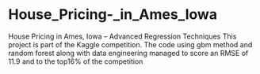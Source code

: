 # House_Pricing-_in_Ames_Iowa
House Pricing  in Ames, Iowa – Advanced Regression Techniques
This project is part of the Kaggle competition. The code using gbm method and random forest along with data engineering managed to score an RMSE of 11.9 and to the top16% of the competition
